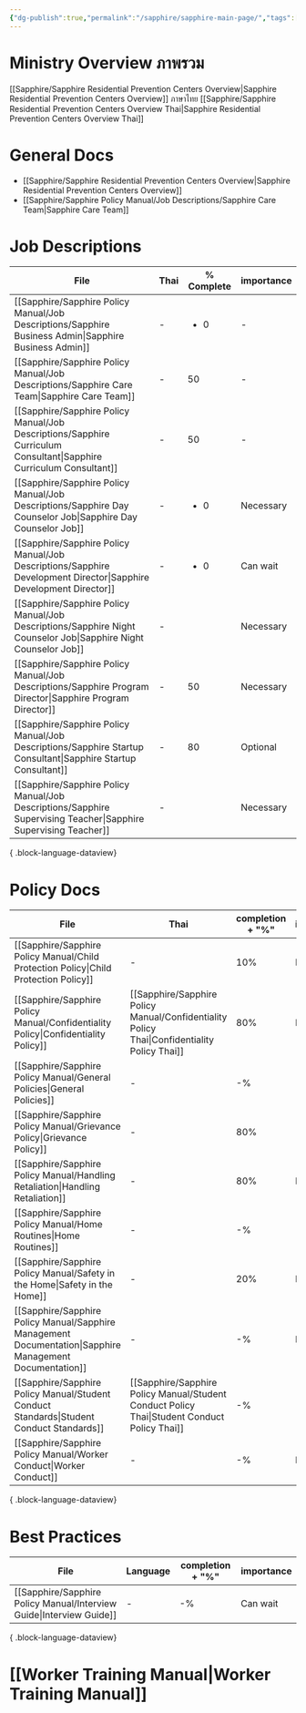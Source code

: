 ```yaml
---
{"dg-publish":true,"permalink":"/sapphire/sapphire-main-page/","tags":["gardenEntry"]}
---
```


# Ministry Overview ภาพรวม
[[Sapphire/Sapphire Residential Prevention Centers Overview\|Sapphire Residential Prevention Centers Overview]]
ภาษาไทย [[Sapphire/Sapphire Residential Prevention Centers Overview Thai\|Sapphire Residential Prevention Centers Overview Thai]]

# General Docs
- [[Sapphire/Sapphire Residential Prevention Centers Overview\|Sapphire Residential Prevention Centers Overview]]
- [[Sapphire/Sapphire Policy Manual/Job Descriptions/Sapphire Care Team\|Sapphire Care Team]]

# Job Descriptions
| File                                                                                                                   | Thai | % Complete          | importance |
| ---------------------------------------------------------------------------------------------------------------------- | ---- | ------------------- | ---------- |
| [[Sapphire/Sapphire Policy Manual/Job Descriptions/Sapphire Business Admin\|Sapphire Business Admin]]               | \-   | <ul><li>0</li></ul> | \-         |
| [[Sapphire/Sapphire Policy Manual/Job Descriptions/Sapphire Care Team\|Sapphire Care Team]]                         | \-   | 50                  | \-         |
| [[Sapphire/Sapphire Policy Manual/Job Descriptions/Sapphire Curriculum Consultant\|Sapphire Curriculum Consultant]] | \-   | 50                  | \-         |
| [[Sapphire/Sapphire Policy Manual/Job Descriptions/Sapphire Day Counselor Job\|Sapphire Day Counselor Job]]         | \-   | <ul><li>0</li></ul> | Necessary  |
| [[Sapphire/Sapphire Policy Manual/Job Descriptions/Sapphire Development Director\|Sapphire Development Director]]   | \-   | <ul><li>0</li></ul> | Can wait   |
| [[Sapphire/Sapphire Policy Manual/Job Descriptions/Sapphire Night Counselor Job\|Sapphire Night Counselor Job]]     | \-   | <ul></ul>           | Necessary  |
| [[Sapphire/Sapphire Policy Manual/Job Descriptions/Sapphire Program Director\|Sapphire Program Director]]           | \-   | 50                  | Necessary  |
| [[Sapphire/Sapphire Policy Manual/Job Descriptions/Sapphire Startup Consultant\|Sapphire Startup Consultant]]       | \-   | 80                  | Optional   |
| [[Sapphire/Sapphire Policy Manual/Job Descriptions/Sapphire Supervising Teacher\|Sapphire Supervising Teacher]]     | \-   | <ul></ul>           | Necessary  |

{ .block-language-dataview}

# Policy Docs
| File                                                                                                        | Thai                                                                                            | completion + "%" | importance |
| ----------------------------------------------------------------------------------------------------------- | ----------------------------------------------------------------------------------------------- | ---------------- | ---------- |
| [[Sapphire/Sapphire Policy Manual/Child Protection Policy\|Child Protection Policy]]                     | \-                                                                                              | 10%              | Necessary  |
| [[Sapphire/Sapphire Policy Manual/Confidentiality Policy\|Confidentiality Policy]]                       | [[Sapphire/Sapphire Policy Manual/Confidentiality Policy Thai\|Confidentiality Policy Thai]] | 80%              | Necessary  |
| [[Sapphire/Sapphire Policy Manual/General Policies\|General Policies]]                                   | \-                                                                                              | \-%              | \-         |
| [[Sapphire/Sapphire Policy Manual/Grievance Policy\|Grievance Policy]]                                   | \-                                                                                              | 80%              | \-         |
| [[Sapphire/Sapphire Policy Manual/Handling Retaliation\|Handling Retaliation]]                           | \-                                                                                              | 80%              | Necessary  |
| [[Sapphire/Sapphire Policy Manual/Home Routines\|Home Routines]]                                         | \-                                                                                              | \-%              | \-         |
| [[Sapphire/Sapphire Policy Manual/Safety in the Home\|Safety in the Home]]                               | \-                                                                                              | 20%              | Necessary  |
| [[Sapphire/Sapphire Policy Manual/Sapphire Management Documentation\|Sapphire Management Documentation]] | \-                                                                                              | \-%              | Essential  |
| [[Sapphire/Sapphire Policy Manual/Student Conduct Standards\|Student Conduct Standards]]                 | [[Sapphire/Sapphire Policy Manual/Student Conduct Policy Thai\|Student Conduct Policy Thai]] | \-%              | \-         |
| [[Sapphire/Sapphire Policy Manual/Worker Conduct\|Worker Conduct]]                                       | \-                                                                                              | \-%              | Essential  |

{ .block-language-dataview}


# Best Practices

| File                                                                    | Language | completion + "%" | importance |
| ----------------------------------------------------------------------- | -------- | ---------------- | ---------- |
| [[Sapphire/Sapphire Policy Manual/Interview Guide\|Interview Guide]] | \-       | \-%              | Can wait   |

{ .block-language-dataview}


# [[Worker Training Manual\|Worker Training Manual]]
